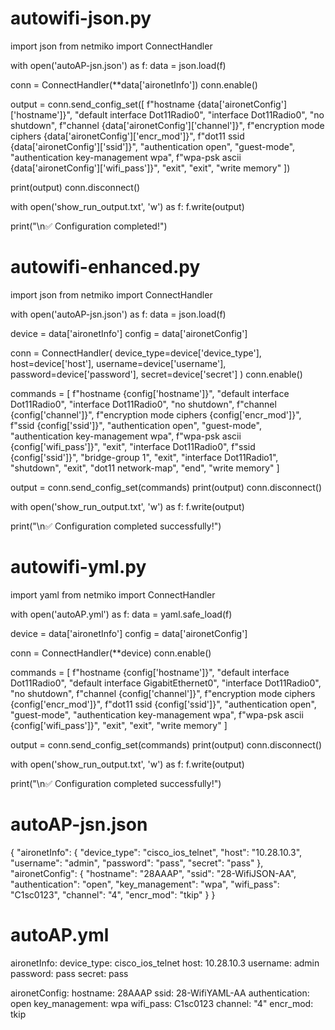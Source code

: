# autowifi-json.py

import json
from netmiko import ConnectHandler

with open('autoAP-jsn.json') as f:
    data = json.load(f)

conn = ConnectHandler(**data['aironetInfo'])
conn.enable()

output = conn.send_config_set([
    f"hostname {data['aironetConfig']['hostname']}",
    "default interface Dot11Radio0",
    "interface Dot11Radio0",
    "no shutdown",
    f"channel {data['aironetConfig']['channel']}",
    f"encryption mode ciphers {data['aironetConfig']['encr_mod']}",
    f"dot11 ssid {data['aironetConfig']['ssid']}",
    "authentication open",
    "guest-mode",
    "authentication key-management wpa",
    f"wpa-psk ascii {data['aironetConfig']['wifi_pass']}",
    "exit",
    "exit",
    "write memory"
])

print(output)
conn.disconnect()

with open('show_run_output.txt', 'w') as f:
    f.write(output)

print("\n✅ Configuration completed!")



# autowifi-enhanced.py
import json
from netmiko import ConnectHandler

with open('autoAP-jsn.json') as f:
    data = json.load(f)

device = data['aironetInfo']
config = data['aironetConfig']

conn = ConnectHandler(
    device_type=device['device_type'],
    host=device['host'],
    username=device['username'],
    password=device['password'],
    secret=device['secret']
)
conn.enable()

commands = [
    f"hostname {config['hostname']}",
    "default interface Dot11Radio0",
    "interface Dot11Radio0",
    "no shutdown",
    f"channel {config['channel']}",
    f"encryption mode ciphers {config['encr_mod']}",
    f"ssid {config['ssid']}",
    "authentication open",
    "guest-mode",
    "authentication key-management wpa",
    f"wpa-psk ascii {config['wifi_pass']}",
    "exit",
    "interface Dot11Radio0",
    f"ssid {config['ssid']}",
    "bridge-group 1",
    "exit",
    "interface Dot11Radio1",
    "shutdown",
    "exit",
    "dot11 network-map",
    "end",
    "write memory"
]

output = conn.send_config_set(commands)
print(output)
conn.disconnect()

with open('show_run_output.txt', 'w') as f:
    f.write(output)

print("\n✅ Configuration completed successfully!")



# autowifi-yml.py
import yaml
from netmiko import ConnectHandler

with open('autoAP.yml') as f:
    data = yaml.safe_load(f)

device = data['aironetInfo']
config = data['aironetConfig']

conn = ConnectHandler(**device)
conn.enable()

commands = [
    f"hostname {config['hostname']}",
    "default interface Dot11Radio0",
    "default interface GigabitEthernet0",
    "interface Dot11Radio0",
    "no shutdown",
    f"channel {config['channel']}",
    f"encryption mode ciphers {config['encr_mod']}",
    f"dot11 ssid {config['ssid']}",
    "authentication open",
    "guest-mode",
    "authentication key-management wpa",
    f"wpa-psk ascii {config['wifi_pass']}",
    "exit",
    "exit",
    "write memory"
]

output = conn.send_config_set(commands)
print(output)
conn.disconnect()

with open('show_run_output.txt', 'w') as f:
    f.write(output)

print("\n✅ Configuration completed successfully!")



# autoAP-jsn.json
{
  "aironetInfo": {
    "device_type": "cisco_ios_telnet",
    "host": "10.28.10.3",
    "username": "admin",
    "password": "pass",
    "secret": "pass"
  },
  "aironetConfig": {
    "hostname": "28AAAP",
    "ssid": "28-WifiJSON-AA",
    "authentication": "open",
    "key_management": "wpa",
    "wifi_pass": "C1sc0123",
    "channel": "4",
    "encr_mod": "tkip"
  }
}


# autoAP.yml
aironetInfo:
  device_type: cisco_ios_telnet
  host: 10.28.10.3
  username: admin
  password: pass
  secret: pass

aironetConfig:
  hostname: 28AAAP
  ssid: 28-WifiYAML-AA
  authentication: open
  key_management: wpa
  wifi_pass: C1sc0123
  channel: "4"
  encr_mod: tkip






